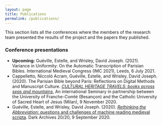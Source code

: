 ```yaml
---
layout: page
title: Publications
permalink: /publications/
---
```


This section lists all the conferences where the members of the research team presented the results of the project and the papers they published.



### Conference presentations

- **Upcoming:** Guéville, Estelle, and Wrisley, David Joseph. (2021). Variance in Uniformity: On the Automatic Transcription of Parisian Bibles. International Medieval Congress (IMC 2021), Leeds, 6 July 2021.
- Cappelletto, Niccolò Acram, Guéville, Estelle, and Wrisley, David Joseph. (2020). The Parisian Bible beyond Paris: Reflections on Digital Methods and Manuscript Culture. [*CULTURAL HERITAGE TRAVELS: books across seas and mountains*](https://ista.univ-fcomte.fr/actu/ista/humanites-numériques/1246-séminaire-international), An international Seminary in partnership between the University of Franche-Comté (Besançon) and the Catholic University of Sacred Heart of Jesus (Milan), 9 November 2020.
- Guéville, Estelle, and Wrisley, David Joseph. (2020). [*Rethinking the Abbreviation*: questions and challenges of machine reading medieval scripta](https://www.youtube.com/watch?v=p38lvPRRNmA). Dark Archives 20/20, 9 September 2020.



